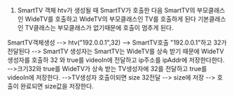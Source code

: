 
1. SmartTV 객체 htv가 생성될 때 SmartTV가 호출한 다음 SmartTV의 부모클래스인 WideTV를 호출하고 WideTV의 부모클래스인 TV를 호출하게 된다 
기본클래스인 TV클래스는 부모클래스가 없기때문에 호출이 멈추게 된다.

SmartTV객체생성 --> htv("192.0.0.1",32) --> SmartTV호출  "192.0.0.1"하고 32가 전달된다 
--> SmartTV 생성자는  SmartTV는 WideTV를 상속 받기 때문에  WideTV생성자를 호출하 32 와 true를 videoIn에 전달하고 ip주소를 ipAddr에 저장한다한다.
-->크기32와 true를 WideTV가 상속 받는 TV생성자에 32를 전달하고 true를 videoIn에 저장한다. -->TV생성자 호출이되면 size 32전달  --> size에 저장
--> 호출이 완료되면 size값을 저장한다.
